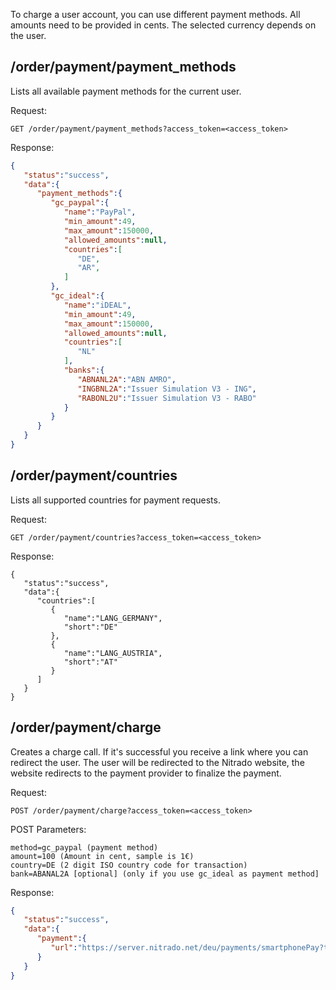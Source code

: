 To charge a user account, you can use different payment methods.
All amounts need to be provided in cents. The selected currency depends on the user.

## /order/payment/payment_methods

Lists all available payment methods for the current user.

Request:
```
GET /order/payment/payment_methods?access_token=<access_token>
```

Response:
```json
{  
   "status":"success",
   "data":{  
      "payment_methods":{  
         "gc_paypal":{  
            "name":"PayPal",
            "min_amount":49,
            "max_amount":150000,
            "allowed_amounts":null,
            "countries":[  
               "DE",
               "AR",
            ]
         },
         "gc_ideal":{  
            "name":"iDEAL",
            "min_amount":49,
            "max_amount":150000,
            "allowed_amounts":null,
            "countries":[  
               "NL"
            ],
            "banks":{  
               "ABNANL2A":"ABN AMRO",
               "INGBNL2A":"Issuer Simulation V3 - ING",
               "RABONL2U":"Issuer Simulation V3 - RABO"
            }
         }
      }
   }
}
```

## /order/payment/countries

Lists all supported countries for payment requests.

Request:
```
GET /order/payment/countries?access_token=<access_token>
```

Response:
```
{  
   "status":"success",
   "data":{  
      "countries":[  
         {  
            "name":"LANG_GERMANY",
            "short":"DE"
         },
         {  
            "name":"LANG_AUSTRIA",
            "short":"AT"
         }
      ]
   }
}
```


## /order/payment/charge

Creates a charge call. If it's successful you receive a link where you can redirect the user.
The user will be redirected to the Nitrado website, the website redirects to the payment provider to finalize the payment.

Request:
```
POST /order/payment/charge?access_token=<access_token>
```

POST Parameters:
```
method=gc_paypal (payment method)
amount=100 (Amount in cent, sample is 1€)
country=DE (2 digit ISO country code for transaction)
bank=ABANAL2A [optional] (only if you use gc_ideal as payment method]
```

Response:
```json
{  
   "status":"success",
   "data":{  
      "payment":{  
         "url":"https://server.nitrado.net/deu/payments/smartphonePay?token=5762bf0e-3ac8-4629-8aa7-46600a0a0005"
      }
   }
}
```